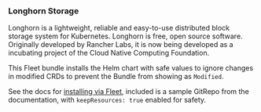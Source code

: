 ### Longhorn Storage

Longhorn is a lightweight, reliable and easy-to-use distributed block storage system for Kubernetes.
Longhorn is free, open source software. Originally developed by Rancher Labs, it is now being developed as a incubating project of the Cloud Native Computing Foundation.

This Fleet bundle installs the Helm chart with safe values to ignore changes in modified CRDs to prevent the Bundle from showing as `Modified`.

See the docs for [installing via Fleet](https://longhorn.io/docs/1.8.1/deploy/install/install-with-fleet/), included is a sample GitRepo from the documentation, with `keepResources: true` enabled for safety.

